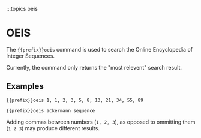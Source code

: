 :::topics oeis

# OEIS

The `{{prefix}}oeis` command is used to search the Online Encyclopedia of Integer Sequences.

Currently, the command only returns the "most relevent" search result.

## Examples

`{{prefix}}oeis 1, 1, 2, 3, 5, 8, 13, 21, 34, 55, 89`

`{{prefix}}oeis ackermann sequence`

Adding commas between numbers (`1, 2, 3`), as opposed to ommitting them (`1 2 3`) may produce different results.